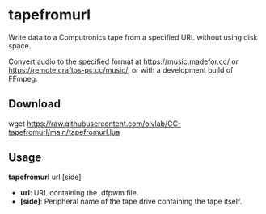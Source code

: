 # tapefromurl
Write data to a Computronics tape from a specified URL without using disk space.

Convert audio to the specified format at https://music.madefor.cc/ or https://remote.craftos-pc.cc/music/, or with a development build of FFmpeg.

## Download
wget https://raw.githubusercontent.com/olvlab/CC-tapefromurl/main/tapefromurl.lua

## Usage
**tapefromurl** url [side]
- **url**: URL containing the .dfpwm file.
- **[side]**: Peripheral name of the tape drive containing the tape itself.
